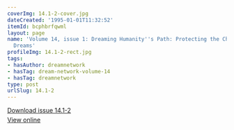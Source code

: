 ```yaml
---
coverImg: 14.1-2-cover.jpg
dateCreated: '1995-01-01T11:32:52'
itemId: bcphbrfqwml
layout: page
name: 'Volume 14, issue 1: Dreaming Humanity''s Path: Protecting the Children & Warning
  Dreams'
profileImg: 14.1-2-rect.jpg
tags:
- hasAuthor: dreamnetwork
- hasTag: dream-network-volume-14
- hasTag: dreamnetwork
type: post
urlSlug: 14.1-2
---
```

<p style="margin-block-end: 5px; margin-block-start: 5px;"><a href="../files/pdfs/Volume_14/14.1-2-Dream-Network-Vol-14-Nos-1-&-2.pdf" download="">Download issue 14.1-2</a></p><p style="margin-block-end: 5px; margin-block-start: 5px;"><a href="../files/pdfs/Volume_14/14.1-2-Dream-Network-Vol-14-Nos-1-&-2.pdf">View online</a></p>